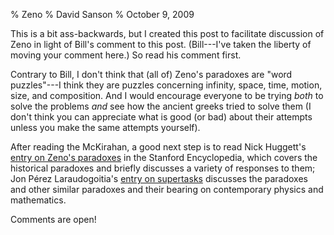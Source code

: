 % Zeno
% David Sanson
% October  9, 2009

This is a bit ass-backwards, but I created this post to facilitate discussion of Zeno in light of Bill's comment to this post. (Bill---I've taken the liberty of moving your comment here.) So read his comment first.

Contrary to Bill, I don't think that (all of) Zeno's paradoxes are "word puzzles"---I think they are puzzles concerning infinity, space, time, motion, size, and composition. And I would encourage everyone to be trying *both* to solve the problems *and* see how the ancient greeks tried to solve them (I don't think you can appreciate what is good (or bad) about their attempts unless you make the same attempts yourself).

After reading the McKirahan, a good next step is to read Nick Huggett's [entry on Zeno's paradoxes](http://plato.stanford.edu/entries/paradox-zeno/) in the Stanford Encyclopedia, which covers the historical paradoxes and briefly discusses a variety of responses to them; Jon Pérez Laraudogoitia's [entry on supertasks](http://plato.stanford.edu/entries/spacetime-supertasks/) discusses the paradoxes and other similar paradoxes and their bearing on contemporary physics and mathematics.

Comments are open!


